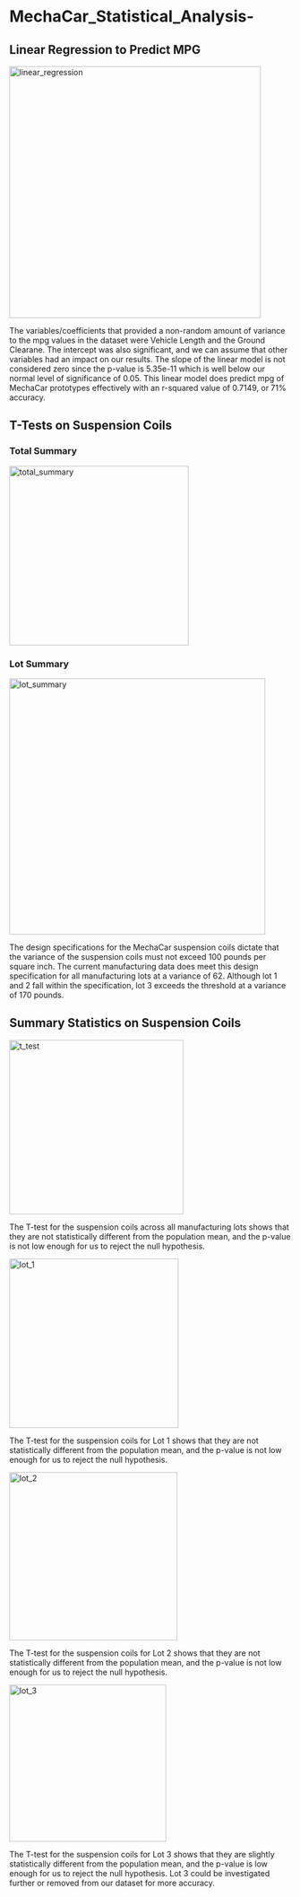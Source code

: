# MechaCar_Statistical_Analysis-

## Linear Regression to Predict MPG

<img width="449" alt="linear_regression" src="https://user-images.githubusercontent.com/93399107/164127018-f8894a67-698c-4a62-ae5a-fba627b5eedd.PNG">


The variables/coefficients that provided a non-random amount of variance to the mpg values in the dataset were Vehicle Length and the Ground Clearane. The intercept was also significant, and we can assume that other variables had an impact on our results. The slope of the linear model is not considered zero since the p-value is 5.35e-11 which is well below our normal level of significance of 0.05. This linear model does predict mpg of MechaCar prototypes effectively with an r-squared value of 0.7149, or 71% accuracy.


## T-Tests on Suspension Coils

### Total Summary

<img width="320" alt="total_summary" src="https://user-images.githubusercontent.com/93399107/164126665-b7d87168-459f-4391-9e13-2634c05dbb58.PNG">

### Lot Summary

<img width="457" alt="lot_summary" src="https://user-images.githubusercontent.com/93399107/164126694-ccc9d80a-28b5-47ab-8834-af1afc6502e6.PNG">

The design specifications for the MechaCar suspension coils dictate that the variance of the suspension coils must not exceed 100 pounds per square inch. The current manufacturing data does meet this design specification for all manufacturing lots at a variance of 62. Although lot 1 and 2 fall within the specification, lot 3 exceeds the threshold at a variance of 170 pounds.

## Summary Statistics on Suspension Coils

<img width="311" alt="t_test" src="https://user-images.githubusercontent.com/93399107/164129201-07482110-8355-452f-8279-4231a1c20455.PNG">

The T-test for the suspension coils across all manufacturing lots shows that they are not statistically different from the population mean, and the p-value is not low enough for us to reject the null hypothesis. 

<img width="302" alt="lot_1" src="https://user-images.githubusercontent.com/93399107/164129782-07f24675-7b3c-43d4-9c5a-bdeea6aad4ff.PNG">

The T-test for the suspension coils for Lot 1 shows that they are not statistically different from the population mean, and the p-value is not low enough for us to reject the null hypothesis. 

<img width="300" alt="lot_2" src="https://user-images.githubusercontent.com/93399107/164129793-37d652fc-186c-4bf8-aee8-20b29b7ccd2b.PNG">

The T-test for the suspension coils for Lot 2 shows that they are not statistically different from the population mean, and the p-value is not low enough for us to reject the null hypothesis. 

<img width="280" alt="lot_3" src="https://user-images.githubusercontent.com/93399107/164129813-0ac3230a-14b3-42e3-805c-153f0d348077.PNG">

The T-test for the suspension coils for Lot 3 shows that they are slightly statistically different from the population mean, and the p-value is low enough for us to reject the null hypothesis. Lot 3 could be investigated further or removed from our dataset for more accuracy.
